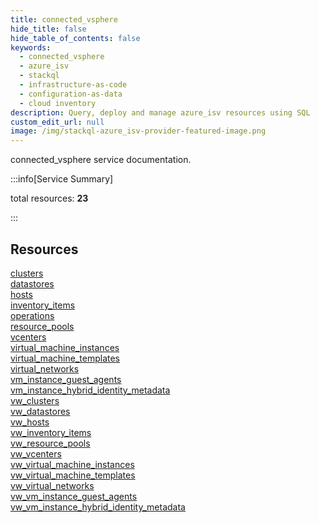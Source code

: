 ```yaml
---
title: connected_vsphere
hide_title: false
hide_table_of_contents: false
keywords:
  - connected_vsphere
  - azure_isv
  - stackql
  - infrastructure-as-code
  - configuration-as-data
  - cloud inventory
description: Query, deploy and manage azure_isv resources using SQL
custom_edit_url: null
image: /img/stackql-azure_isv-provider-featured-image.png
---
```


connected_vsphere service documentation.

:::info[Service Summary]

total resources: __23__  

:::

## Resources
<div class="row">
<div class="providerDocColumn">
<a href="/services/connected_vsphere/clusters/">clusters</a><br />
<a href="/services/connected_vsphere/datastores/">datastores</a><br />
<a href="/services/connected_vsphere/hosts/">hosts</a><br />
<a href="/services/connected_vsphere/inventory_items/">inventory_items</a><br />
<a href="/services/connected_vsphere/operations/">operations</a><br />
<a href="/services/connected_vsphere/resource_pools/">resource_pools</a><br />
<a href="/services/connected_vsphere/vcenters/">vcenters</a><br />
<a href="/services/connected_vsphere/virtual_machine_instances/">virtual_machine_instances</a><br />
<a href="/services/connected_vsphere/virtual_machine_templates/">virtual_machine_templates</a><br />
<a href="/services/connected_vsphere/virtual_networks/">virtual_networks</a><br />
<a href="/services/connected_vsphere/vm_instance_guest_agents/">vm_instance_guest_agents</a><br />
<a href="/services/connected_vsphere/vm_instance_hybrid_identity_metadata/">vm_instance_hybrid_identity_metadata</a>
</div>
<div class="providerDocColumn">
<a href="/services/connected_vsphere/vw_clusters/">vw_clusters</a><br />
<a href="/services/connected_vsphere/vw_datastores/">vw_datastores</a><br />
<a href="/services/connected_vsphere/vw_hosts/">vw_hosts</a><br />
<a href="/services/connected_vsphere/vw_inventory_items/">vw_inventory_items</a><br />
<a href="/services/connected_vsphere/vw_resource_pools/">vw_resource_pools</a><br />
<a href="/services/connected_vsphere/vw_vcenters/">vw_vcenters</a><br />
<a href="/services/connected_vsphere/vw_virtual_machine_instances/">vw_virtual_machine_instances</a><br />
<a href="/services/connected_vsphere/vw_virtual_machine_templates/">vw_virtual_machine_templates</a><br />
<a href="/services/connected_vsphere/vw_virtual_networks/">vw_virtual_networks</a><br />
<a href="/services/connected_vsphere/vw_vm_instance_guest_agents/">vw_vm_instance_guest_agents</a><br />
<a href="/services/connected_vsphere/vw_vm_instance_hybrid_identity_metadata/">vw_vm_instance_hybrid_identity_metadata</a>
</div>
</div>